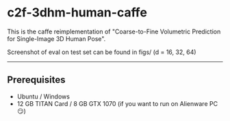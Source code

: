 # c2f-3dhm-human-caffe
This is the caffe reimplementation of "Coarse-to-Fine Volumetric Prediction for Single-Image 3D Human Pose".

Screenshot of eval on test set can be found in figs/ (d = 16, 32, 64) 

----
## Prerequisites
- Ubuntu / Windows
- 12 GB TITAN Card / 8 GB GTX 1070 (if you want to run on Alienware PC😏)
